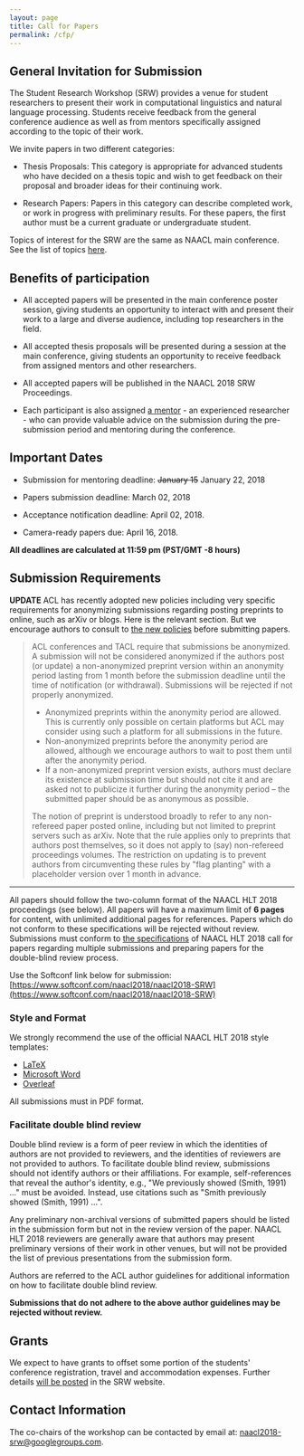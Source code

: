 ```yaml
---
layout: page
title: Call for Papers
permalink: /cfp/
---
```


## General Invitation for Submission

The Student Research Workshop (SRW) provides a venue for student researchers to present their work in computational linguistics and natural language processing. Students receive feedback from the general conference audience as well as from mentors specifically assigned according to the topic of their work.

We invite papers in two different categories:

* Thesis Proposals: This category is appropriate for advanced students who have decided on a thesis topic and wish to get feedback on their proposal and broader ideas for their continuing work.

* Research Papers: Papers in this category can describe completed work, or work in progress with preliminary results. For these papers, the first author must be a current graduate or undergraduate student.

Topics of interest for the SRW are the same as NAACL main conference. See the list of topics [here](http://naacl2018.org/call_for_paper.html).

## Benefits of participation

* All accepted papers will be presented in the main conference poster session, giving students an opportunity to interact with and present their work to a large and diverse audience, including top researchers in the field.

* All accepted thesis proposals will be presented during a session at the main conference, giving students an opportunity to receive feedback from assigned mentors and other researchers.

* All accepted papers will be published in the NAACL 2018 SRW Proceedings.

* Each participant is also assigned [a mentor](../mentoring) - an experienced researcher - who can provide valuable advice on the submission during the pre-submission period and mentoring during the conference.


## Important Dates

* Submission for mentoring deadline: ~~January 15~~ January 22, 2018

* Papers submission deadline: March 02, 2018

* Acceptance notification deadline: April 02, 2018.

* Camera-ready papers due: April 16, 2018.

**All deadlines are calculated at 11:59 pm (PST/GMT -8 hours)**

## Submission Requirements

**UPDATE** ACL has recently adopted new policies including very specific requirements for anonymizing submissions regarding posting preprints to online, such as arXiv or blogs. Here is the relevant section. But we encourage authors to consult to [the new policies](https://www.aclweb.org/portal/content/new-policies-submission-review-and-citation) before submitting papers. 

> ACL conferences and TACL require that submissions be anonymized. A submission will not be considered anonymized if the authors post (or update) a non-anonymized preprint version within an anonymity period lasting from 1 month before the submission deadline until the time of notification (or withdrawal). Submissions will be rejected if not properly anonymized.
> 
> * Anonymized preprints within the anonymity period are allowed. This is currently only possible on certain platforms but ACL may consider using such a platform for all submissions in the future.
> * Non-anonymized preprints before the anonymity period are allowed, although we encourage authors to wait to post them until after the anonymity period.
> * If a non-anonymized preprint version exists, authors must declare its existence at submission time but should not cite it and are asked not to publicize it further during the anonymity period – the submitted paper should be as anonymous as possible.
> 
> The notion of preprint is understood broadly to refer to any non-refereed paper posted online, including but not limited to preprint servers such as arXiv. Note that the rule applies only to preprints that authors post themselves, so it does not apply to (say) non-refereed proceedings volumes. The restriction on updating is to prevent authors from circumventing these rules by "flag planting" with a placeholder version over 1 month in advance.

___

All papers should follow the two-column format of the NAACL HLT 2018 proceedings (see below). All papers will have a maximum limit of **6 pages** for content, with unlimited additional pages for references. Papers which do not conform to these specifications will be rejected without review. Submissions must conform to [the specifications](http://naacl2018.org/call_for_paper.html) of NAACL HLT 2018 call for papers regarding multiple submissions and preparing papers for the double-blind review process.

Use the Softconf link below for submission: [https://www.softconf.com/naacl2018/naacl2018-SRW](https://www.softconf.com/naacl2018/naacl2018-SRW)

### Style and Format 

We strongly recommend the use of the official NAACL HLT 2018 style templates:

* [LaTeX](http://naacl2018.org/downloads/naaclhlt2018-latex.zip)
* [Microsoft Word](http://naacl2018.org/downloads/naaclhlt2018-word.zip)
* [Overleaf](https://www.overleaf.com/latex/templates/instructions-for-NAACL%20HLT-2018-proceedings/mbgbzpzxdkth)

All submissions must in PDF format.

### Facilitate double blind review

Double blind review is a form of peer review in which the identities of authors are not provided to reviewers, and the identities of reviewers are not provided to authors. To facilitate double blind review, submissions should not identify authors or their affiliations. For example, self-references that reveal the author's identity, e.g., "We previously showed (Smith, 1991) ..." must be avoided. Instead, use citations such as "Smith previously showed (Smith, 1991) ...".

Any preliminary non-archival versions of submitted papers should be listed in the submission form but not in the review version of the paper. NAACL HLT 2018 reviewers are generally aware that authors may present preliminary versions of their work in other venues, but will not be provided the list of previous presentations from the submission form.

Authors are referred to the ACL author guidelines for additional information on how to facilitate double blind review.

**Submissions that do not adhere to the above author guidelines may be rejected without review.**

## Grants

We expect to have grants to offset some portion of the students' conference registration, travel and accommodation expenses. Further details [will be posted](../travel-and-grants) in the SRW website.

## Contact Information

The co-chairs of the workshop can be contacted by email at: [naacl2018-srw@googlegroups.com](mailto:naacl2018-srw@googlegroups.com).

